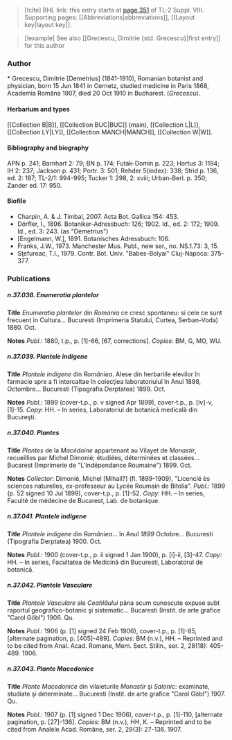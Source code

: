 > [!cite] BHL link: this entry starts at [page 351](https://www.biodiversitylibrary.org/item/103832#page/363/mode/1up) of TL-2 Suppl. VIII.
> Supporting pages: [[Abbreviations|abbreviations]], [[Layout key|layout key]].

> [!example] See also [[Grecescu, Dimitrie {std. Grecescu}|first entry]] for this author

### Author

\* Grecescu, Dimitrie \[Demetrius\] (1841-1910), Romanian botanist and physician, born 15 Jun 1841 in Cernetz, studied medicine in Paris 1868, Academia Româna 1907, died 20 Oct 1910 in Bucharest. (*Grecescu*).

#### Herbarium and types

[[Collection B|B]], [[Collection BUC|BUC]] (main), [[Collection L|L]], [[Collection LY|LY]], [[Collection MANCH|MANCH]], [[Collection W|W]].

#### Bibliography and biography

APN p. 241; Barnhart 2: 79; BN p. 174; Futak-Domin p. 223; Hortus 3: 1194; IH 2: 237; Jackson p. 431; Portr. 3: 501; Rehder 5(index): 338; Strid p. 136, ed. 2: 187; TL-2/1: 994-995; Tucker 1: 298, 2: xviii; Urban-Berl. p. 350; Zander ed. 17: 950.

#### Biofile

- Charpin, A. & J. Timbal, 2007. Acta Bot. Gallica 154: 453.
- Dörfler, I., 1896. Botaniker-Adressbuch: 126; 1902. Id., ed. 2: 172; 1909. Id., ed. 3: 243. (as "Demetrius")
- \[Engelmann, W.\], 1891. Botanisches Adressbuch: 106.
- Franks, J.W., 1973. Manchester Mus. Publ., new ser., no. NS.1.73: 3, 15.
- Sţefureac, T.I., 1979. Contr. Bot. Univ. "Babes-Bolyai" Cluj-Napoca: 375-377.

### Publications

##### n.37.038. Enumeratia plantelor

**Title**
*Enumeratia plantelor* din *Romania* ce cresc spontaneu: si cele ce sunt frecuent in Cultura... Bucuresti (Imprimeria Statului, Curtea, Serban-Voda) 1880. Oct.

**Notes**
*Publ*.: 1880, t.p., p. \[1\]-66, \[67, corrections\]. *Copies*: BM, G, MO, WU.

##### n.37.039. Plantele indigene

**Title**
*Plantele indigene* din *Româniea*. Alese din herbariile elevilor în farmacie spre a fi intercaltae în colecţiea laboratoriuluî în Anul 1898, Octombre... Bucuresti (Tipografia Derptatea) 1899. Oct.

**Notes**
*Publ*.: 1899 (cover-t.p., p. v signed Apr 1899), cover-t.p., p. \[iv\]-v, \[1\]-15. *Copy*: HH. – In series, Laboratoriul de botanicǎ medicalǎ din Bucureşti.

##### n.37.040. Plantes

**Title**
*Plantes* de la *Macédoine* appartenant au Vilayet de *Monastir*, recueillies par Michel Dimonié; étudiées, déterminées et classées... Bucarest (Imprimerie de "L'Indépendance Roumaine") 1899. Oct.

**Notes**
*Collector*: Dimonié, Michel \[Mihail?\] (fl. 1899-1909), "Licencié ès sciences naturelles, ex-professeur au Lycée Roumain de Bitolia".
*Publ*.: 1899 (p. 52 signed 10 Jul 1899), cover-t.p., p. \[1\]-52. *Copy*: HH. – In series, Faculté de médecine de Bucarest, Lab. de botanique.

##### n.37.041. Plantele indigene

**Title**
*Plantele indigene* din *Româniea*... în Anul *1899* Octobre... Bucuresti (Tipografia Derptatea) 1900. Oct.

**Notes**
*Publ*.: 1900 (cover-t.p., p. ii signed 1 Jan 1900), p. \[i\]-ii, \[3\]-47. *Copy*: HH. – In series, Facultatea de Medicinǎ din Bucuresti, Laboratorul de botanicǎ.

##### n.37.042. Plantele Vasculare

**Title**
*Plantele Vasculare* ale *Ceahlǎului* pâna acum cunoscute expuse subt raportul geografico-botanic şi sistematic... Bucaresti (Instit. de arte grafice "Carol Göbl") 1906. Qu.

**Notes**
*Publ*.: 1906 (p. \[1\] signed 24 Feb 1906), cover-t.p., p. \[1\]-85, \[alternate pagination, p. \[405\]-489\]. *Copies*: BM (n.v.), HH. – Reprinted and to be cited from Anal. Acad. Romane, Mem. Sect. Stilin., ser. 2, 28(18): 405-489. 1906.

##### n.37.043. Plante Macedonice

**Title**
*Plante Macedonice* din vilaieturile *Monastir* şi *Salonic*: examinate, studiate şi determinate... Bucuresti (Instit. de arte grafice "Carol Göbl") 1907. Qu.

**Notes**
*Publ*.: 1907 (p. \[1\] signed 1 Dec 1906), cover-t.p., p. \[1\]-110, \[alternate pagination, p. \[27\]-136\]. *Copies*: BM (n.v.), HH, K. – Reprinted and to be cited from Analele Acad. Române, ser. 2, 29(3): 27-136. 1907.

